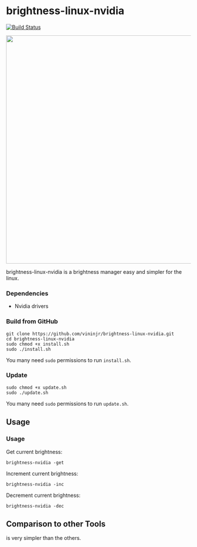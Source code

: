 brightness-linux-nvidia
====

[![Build Status](https://travis-ci.org/vasi/pixz.svg?branch=master)](https://vininjr.github.io)

<img src="https://avatars3.githubusercontent.com/u/7774242?s=460&u=9e0dc7410875065df170c8c6e8ad02d123b99711&v=4" width="620" >

brightness-linux-nvidia is a brightness manager easy and simpler for the linux.


### Dependencies

-   Nvidia drivers

### Build from GitHub

```
git clone https://github.com/vininjr/brightness-linux-nvidia.git
cd brightness-linux-nvidia
sudo chmod +x install.sh
sudo ./install.sh
```

You many need `sudo` permissions to run `install.sh`.

### Update

```
sudo chmod +x update.sh
sudo ./update.sh
```

You many need `sudo` permissions to run `update.sh`.

Usage
-----

### Usage

Get current brightness:

```
brightness-nvidia -get
```

Increment current brightness:

```
brightness-nvidia -inc
```

Decrement current brightness:

```
brightness-nvidia -dec
```

Comparison to other Tools
-------------------------

is very simpler than the others.

